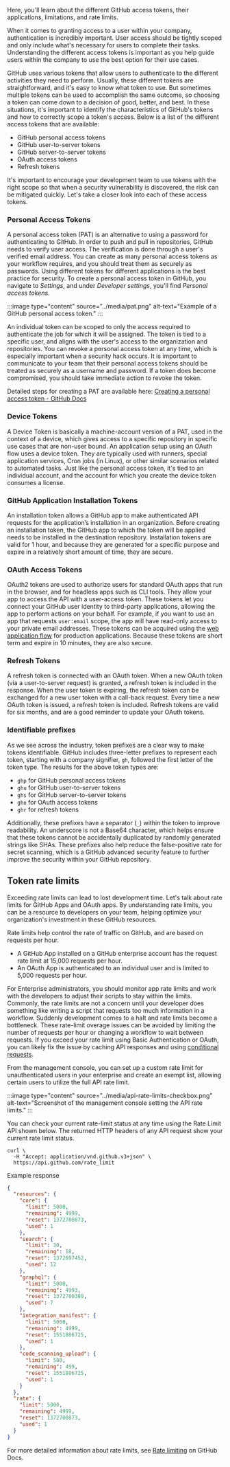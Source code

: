 Here, you'll learn about the different GitHub access tokens, their applications, limitations, and rate limits.

When it comes to granting access to a user within your company, authentication is incredibly important. User access should be tightly scoped and only include what's necessary for users to complete their tasks. Understanding the different access tokens is important as you help guide users within the company to use the best option for their use cases.

GitHub uses various tokens that allow users to authenticate to the different activities they need to perform. Usually, these different tokens are straightforward, and it's easy to know what token to use. But sometimes multiple tokens can be used to accomplish the same outcome, so choosing a token can come down to a decision of good, better, and best. In these situations, it's important to identify the characteristics of GitHub's tokens and how to correctly scope a token's access. Below is a list of the different access tokens that are available: 

- GitHub personal access tokens
- GitHub user-to-server tokens
- GitHub server-to-server tokens
- OAuth access tokens
- Refresh tokens

It's important to encourage your development team to use tokens with the right scope so that when a security vulnerability is discovered, the risk can be mitigated quickly. Let's take a closer look into each of these access tokens.

### Personal Access Tokens

A personal access token (PAT) is an alternative to using a password for authenticating to GitHub. In order to push and pull in repositories, GitHub needs to verify user access. The verification is done through a user's verified email address. You can create as many personal access tokens as your workflow requires, and you should treat them as securely as passwords. Using different tokens for different applications is the best practice for security. To create a personal access token in GitHub, you navigate to *Settings*, and under *Developer settings*, you'll find *Personal access tokens*.

:::image type="content" source="../media/pat.png" alt-text="Example of a GitHub personal access token." :::

An individual token can be scoped to only the access required to authenticate the job for which it will be assigned. The token is tied to a specific user, and aligns with the user's access to the organization and repositories. You can revoke a personal access token at any time, which is especially important when a security hack occurs. It is important to communicate to your team that their personal access tokens should be treated as securely as a username and password. If a token does become compromised, you should take immediate action to revoke the token.

Detailed steps for creating a PAT are available here: [Creating a personal access token - GitHub Docs](https://docs.github.com/en/github/authenticating-to-github/keeping-your-account-and-data-secure/creating-a-personal-access-token)

### Device Tokens

A Device Token is basically a machine-account version of a PAT, used in the context of a device, which gives access to a specific repository in specific use cases that are non-user bound. An application setup using an OAuth flow uses a device token. They are typically used with runners, special application services, Cron jobs (in Linux), or other similar scenarios related to automated tasks. Just like the personal access token, it's tied to an individual account, and the account for which you create the device token consumes a license.

### GitHub Application Installation Tokens

An installation token allows a GitHub app to make authenticated API requests for the application’s installation in an organization. Before creating an installation token, the GitHub app to which the token will be applied needs to be installed in the destination repository. Installation tokens are valid for 1 hour, and because they are generated for a specific purpose and expire in a relatively short amount of time, they are secure.

### OAuth Access Tokens

OAuth2 tokens are used to authorize users for standard OAuth apps that run in the browser, and for headless apps such as CLI tools. They allow your app to access the API with a user-access token. These tokens let you connect your GitHub user identity to third-party applications, allowing the app to perform actions on your behalf. For example, if you want to use an app that requests `user:email` scope, the app will have read-only access to your private email addresses. These tokens can be acquired using the [web application flow](https://docs.github.com/en/developers/apps/authorizing-oauth-apps#web-application-flow) for production applications. Because these tokens are short term and expire in 10 minutes, they are also secure.

### Refresh Tokens

A refresh token is connected with an OAuth token. When a new OAuth token (via a user-to-server request) is granted, a refresh token is included in the response. When the user token is expiring, the refresh token can be exchanged for a new user token with a call-back request. Every time a new OAuth token is issued, a refresh token is included. Refresh tokens are valid for six months, and are a good reminder to update your OAuth tokens.

### Identifiable prefixes

As we see across the industry, token prefixes are a clear way to make tokens identifiable. GitHub includes three-letter prefixes to represent each token, starting with a company signifier, `gh`, followed the first letter of the token type. The results for the above token types are:

- `ghp` for GitHub personal access tokens
- `ghu` for GitHub user-to-server tokens
- `ghs` for GitHub server-to-server tokens
- `gho` for OAuth access tokens
- `ghr` for refresh tokens

Additionally, these prefixes have a separator (`_`) within the token to improve readability. An underscore is not a Base64 character, which helps ensure that these tokens cannot be accidentally duplicated by randomly generated strings like SHAs. These prefixes also help reduce the false-positive rate for secret scanning, which is a GitHub advanced security feature to further improve the security within your GitHub repository.

## Token rate limits

Exceeding rate limits can lead to lost development time. Let's talk about rate limits for GitHub Apps and OAuth apps. By understanding rate limits, you can be a resource to developers on your team, helping optimize your organization's investment in these GitHub resources.

Rate limits help control the rate of traffic on GitHub, and are based on requests per hour.

- A GitHub App installed on a GitHub enterprise account has the request rate limit at 15,000 requests per hour.
- An OAuth App is authenticated to an individual user and is limited to 5,000 requests per hour.

For Enterprise administrators, you should monitor app rate limits and work with the developers to adjust their scripts to stay within the limits. Commonly, the rate limits are not a concern until your developer does something like writing a script that requests too much information in a workflow. Suddenly development comes to a halt and rate limits become a bottleneck. These rate-limit overage issues can be avoided by limiting the number of requests per hour or changing a workflow to wait between requests. If you exceed your rate limit using Basic Authentication or OAuth, you can likely fix the issue by caching API responses and using [conditional requests](https://docs.github.com/en/rest/overview/resources-in-the-rest-api#conditional-requests). 

From the management console, you can set up a custom rate limit for unauthenticated users in your enterprise and create an exempt list, allowing certain users to utilize the full API rate limit. 

:::image type="content" source="../media/api-rate-limits-checkbox.png" alt-text="Screenshot of the management console setting the API rate limits." :::

You can check your current rate-limit status at any time using the Rate Limit API shown below. The returned HTTP headers of any API request show your current rate limit status.

```http
curl \
  -H "Accept: application/vnd.github.v3+json" \
  https://api.github.com/rate_limit
```

Example response

```json
{
  "resources": {
    "core": {
      "limit": 5000,
      "remaining": 4999,
      "reset": 1372700873,
      "used": 1
    },
    "search": {
      "limit": 30,
      "remaining": 18,
      "reset": 1372697452,
      "used": 12
    },
    "graphql": {
      "limit": 5000,
      "remaining": 4993,
      "reset": 1372700389,
      "used": 7
    },
    "integration_manifest": {
      "limit": 5000,
      "remaining": 4999,
      "reset": 1551806725,
      "used": 1
    },
    "code_scanning_upload": {
      "limit": 500,
      "remaining": 499,
      "reset": 1551806725,
      "used": 1
    }
  },
  "rate": {
    "limit": 5000,
    "remaining": 4999,
    "reset": 1372700873,
    "used": 1
  }
}
```

For more detailed information about rate limits, see [Rate limiting](https://docs.github.com/en/rest/overview/resources-in-the-rest-api#rate-limiting) on GitHub Docs.

